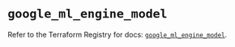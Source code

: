# `google_ml_engine_model`

Refer to the Terraform Registry for docs: [`google_ml_engine_model`](https://registry.terraform.io/providers/hashicorp/google/6.26.0/docs/resources/ml_engine_model).
